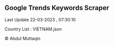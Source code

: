 

## Google Trends Keywords Scraper 
 
Last Update 22-03-2023 , 07:30:10

Country List :
VIETNAM.json



© Abdul Muttaqin 
